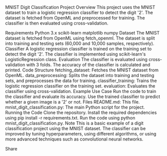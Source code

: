 MNIST Digit Classification Project
Overview
This project uses the MNIST dataset to train a logistic regression classifier to detect the digit '2'. The dataset is fetched from OpenML and preprocessed for training. The classifier is then evaluated using cross-validation.

Requirements
Python 3.x
scikit-learn
matplotlib
numpy
Dataset
The MNIST dataset is fetched from OpenML using fetch_openml.
The dataset is split into training and testing sets (60,000 and 10,000 samples, respectively).
Classifier
A logistic regression classifier is trained on the training set to detect the digit '2'.
The classifier is implemented using scikit-learn's LogisticRegression class.
Evaluation
The classifier is evaluated using cross-validation with 3 folds.
The accuracy of the classifier is calculated and printed.
Code Structure
fetching_dataset: Fetches the MNIST dataset from OpenML.
data_preprocessing: Splits the dataset into training and testing sets, and preprocesses the data for training.
classifier_training: Trains the logistic regression classifier on the training set.
evaluation: Evaluates the classifier using cross-validation.
Example Use Case
Run the code to train the classifier and evaluate its accuracy.
Use the trained classifier to predict whether a given image is a '2' or not.
Files
README.md: This file.
mnist_digit_classification.py: The main Python script for the project.
Running the Code
Clone the repository.
Install the required dependencies using pip install -r requirements.txt.
Run the code using python mnist_digit_classification.py.
Note
This is a basic example of a digit classification project using the MNIST dataset.
The classifier can be improved by tuning hyperparameters, using different algorithms, or using more advanced techniques such as convolutional neural networks.

Share
